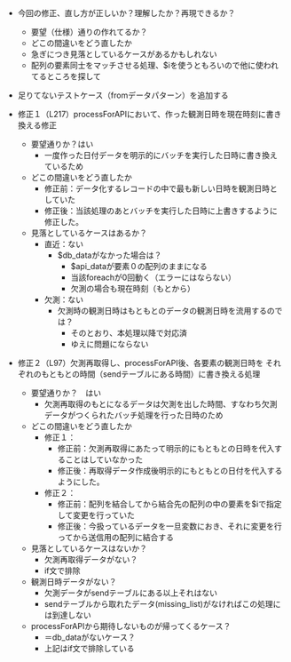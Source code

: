 - 今回の修正、直し方が正しいか？理解したか？再現できるか？
    - 要望（仕様）通りの作れてるか？
    - どこの間違いをどう直したか
    - 急ぎにつき見落としているケースがあるかもしれない
    - 配列の要素同士をマッチさせる処理、$iを使うともろいので他に使われてるところを探して
- 足りてないテストケース（fromデータパターン）を追加する

- 修正１（L217）processForAPIにおいて、作った観測日時を現在時刻に書き換える修正
    - 要望通りか？はい
        -  一度作った日付データを明示的にバッチを実行した日時に書き換えているため
    - どこの間違いをどう直したか
        - 修正前：データ化するレコードの中で最も新しい日時を観測日時としていた
        - 修正後：当該処理のあとバッチを実行した日時に上書きするように修正した。
    - 見落としているケースはあるか？
        - 直近：ない
            - $db_dataがなかった場合は？
                - $api_dataが要素０の配列のままになる
                - 当該foreachが0回動く（エラーにはならない）
                - 欠測の場合も現在時刻（もとから）
        - 欠測：ない
            - 欠測時の観測日時はもともとのデータの観測日時を流用するのでは？
                - そのとおり、本処理以降で対応済
                - ゆえに問題にならない

- 修正２（L97）欠測再取得し、processForAPI後、各要素の観測日時を
それぞれのもともとの時間（sendテーブルにある時間）に書き換える処理
    - 要望通りか？　はい
        - 欠測再取得のもとになるデータは欠測を出した時間、すなわち欠測データがつくられたバッチ処理を行った日時のため
    - どこの間違いをどう直したか
        - 修正１：
            - 修正前：欠測再取得にあたって明示的にもともとの日時を代入することはしていなかった
            - 修正後：再取得データ作成後明示的にもともとの日付を代入するようにした。
        - 修正２：
            - 修正前：配列を結合してから結合先の配列の中の要素を$iで指定して変更を行っていた
            - 修正後：今扱っているデータを一旦変数におき、それに変更を行ってから送信用の配列に結合する
    - 見落としているケースはないか？
        - 欠測再取得データがない？
        - if文で排除
    - 観測日時データがない？
        - 欠測データがsendテーブルにある以上それはない
        - sendテーブルから取れたデータ(missing_list)がなければこの処理には到達しない
    - processForAPIから期待しないものが帰ってくるケース？
        - ＝db_dataがないケース？
        - 上記はif文で排除している
